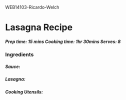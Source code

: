 WEB14103-Ricardo-Welch

# Lasagna Recipe

##### Prep time: 15 mins     Cooking time: 1hr 30mins     Serves: 8


### Ingredients 

##### Sauce:
##### Lasagna:
##### Cooking Utensils:
